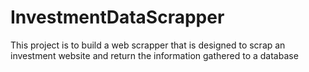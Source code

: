 # InvestmentDataScrapper
This project is to build a web scrapper that is designed to scrap an investment website and return the information gathered to a database
